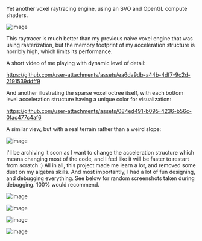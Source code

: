 Yet another voxel raytracing engine, using an SVO and OpenGL compute shaders.

![image](https://github.com/user-attachments/assets/cc564e6b-0b1d-46a6-a4f4-5c78500d1eee)

This raytracer is much better than my previous naive voxel engine that was using rasterization, but the memory footprint of my acceleration structure is horribly high, which limits its performance.

A short video of me playing with dynamic level of detail:

https://github.com/user-attachments/assets/ea6da9db-a44b-4df7-9c2d-2191539ddff9

And another illustrating the sparse voxel octree itself, with each bottom level acceleration structure having a unique color for visualization:

https://github.com/user-attachments/assets/084ed491-b095-4236-b56c-0fac477c4af6

A similar view, but with a real terrain rather than a weird slope:

![image](https://github.com/user-attachments/assets/e8095f24-6755-4c49-a608-52bb2000d3c3)

I'll be archiving it soon as I want to change the acceleration structure which means changing most of the code, and I feel like it will be faster to restart from scratch :)
All in all, this project made me learn a lot, and removed some dust on my algebra skills.
And most importantly, I had a lot of fun designing, and debugging everything. See below for random screenshots taken during debugging. 100% would recommend.

![image](https://github.com/user-attachments/assets/294763f3-6e20-4e07-8eab-78ddf10c9567)

![image](https://github.com/user-attachments/assets/6094a50d-e03b-4e81-8724-756495c32945)

![image](https://github.com/user-attachments/assets/98c7c67a-5c4f-4c99-ba8b-b01a06973475)

![image](https://github.com/user-attachments/assets/033ab208-b519-40ec-9b75-f65759af57d0)
